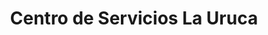 ---
title: "Centro de Servicios La Uruca"
url: /san-jose/centro-de-servicios-la-uruca/
shop: Autowerkstatt
---